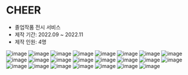 # CHEER
- 졸업작품 전시 서비스
- 제작 기간: 2022.09 ~ 2022.11
- 제작 인원: 4명


![image](https://github.com/jiinkyung/cheer/assets/89904767/aa002e65-951e-4479-8351-8b1b5f0f3265)
![image](https://github.com/jiinkyung/cheer/assets/89904767/658f0e8d-86fa-4fe6-a077-d61235b7e800)
![image](https://github.com/jiinkyung/cheer/assets/89904767/d954d68a-3e4a-438a-97ef-7643a752128c)
![image](https://github.com/jiinkyung/cheer/assets/89904767/f4f67d0b-46a5-4c46-a240-feeeafb024ff)
![image](https://github.com/jiinkyung/cheer/assets/89904767/e35fb4e4-7806-4310-a8fd-fa8aff2b8c84)
![image](https://github.com/jiinkyung/cheer/assets/89904767/0db51d11-f5ad-4ea9-bd63-2183f9186a1f)
![image](https://github.com/jiinkyung/cheer/assets/89904767/78346c68-7c19-4d72-93ed-96be24a969c2)
![image](https://github.com/jiinkyung/cheer/assets/89904767/07993a55-9d81-44b4-a33d-d239dcde3bf4)
![image](https://github.com/jiinkyung/cheer/assets/89904767/e47b258b-9bba-4e9f-bcd9-c8fcced37316)
![image](https://github.com/jiinkyung/cheer/assets/89904767/2655f443-0283-4d71-a729-6ce067e80110)
![image](https://github.com/jiinkyung/cheer/assets/89904767/5d3b3fa6-9a74-4d19-9a98-9d3bb9c61205)
![image](https://github.com/jiinkyung/cheer/assets/89904767/f226fec1-6565-4195-a08d-ef0e9817cc83)
![image](https://github.com/jiinkyung/cheer/assets/89904767/d1fd5451-0960-46da-9c25-f72dec0408bb)
![image](https://github.com/jiinkyung/cheer/assets/89904767/ec8f75f0-e8fc-4531-aaae-236a1c14b73a)
![image](https://github.com/jiinkyung/cheer/assets/89904767/ebe4c667-494e-43f5-9427-fc41a3f0d453)
![image](https://github.com/jiinkyung/cheer/assets/89904767/080c3b3b-a09f-495c-a739-52d72347c02c)
![image](https://github.com/jiinkyung/cheer/assets/89904767/984e9b97-75b1-4d2b-bafb-972d33b8c7ba)
![image](https://github.com/jiinkyung/cheer/assets/89904767/fa9d7ced-7f65-431a-9d96-fbf0544daac4)
![image](https://github.com/jiinkyung/cheer/assets/89904767/5b75dad8-666f-4fe7-ab60-b2f494819bbc)
![image](https://github.com/jiinkyung/cheer/assets/89904767/f85ee695-6da8-47a2-8488-3a0657544495)
![image](https://github.com/jiinkyung/cheer/assets/89904767/156beccc-f3a0-42cc-a73d-ea5204a88e53)
![image](https://github.com/jiinkyung/cheer/assets/89904767/641b6fd5-05a2-41c9-8f26-d071a4cb6385)
![image](https://github.com/jiinkyung/cheer/assets/89904767/24d33092-a7fa-48d4-9f60-94a089630120)
